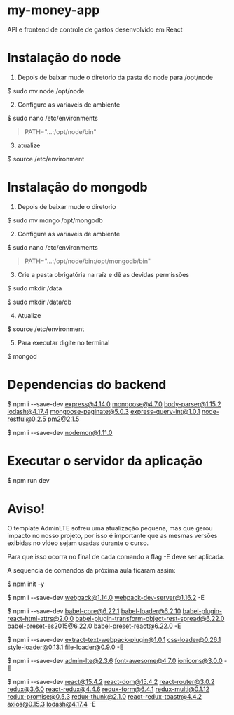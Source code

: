 # my-money-app
API e frontend de controle de gastos desenvolvido em React

# Instalação do node
1. Depois de baixar mude o diretorio da pasta do node para /opt/node

$ sudo mv node /opt/node

2. Configure as variaveis de ambiente 

$ sudo nano /etc/environments

> PATH="...:/opt/node/bin"

3. atualize

$ source /etc/environment

# Instalação do mongodb
1. Depois de baixar mude o diretorio

$ sudo mv mongo /opt/mongodb

2. Configure as variaveis de ambiente

$ sudo nano /etc/environments

> PATH="...:/opt/node/bin:/opt/mongodb/bin"

3. Crie a pasta obrigatória na raíz e dê as devidas permissões

$ sudo mkdir /data

$ sudo mkdir /data/db

4. Atualize 

$ source /etc/environment

5. Para executar digite no terminal

$ mongod

# Dependencias do backend
$ npm i --save-dev express@4.14.0 mongoose@4.7.0 body-parser@1.15.2 lodash@4.17.4 mongoose-paginate@5.0.3 express-query-int@1.0.1 node-restful@0.2.5 pm2@2.1.5

$ npm i --save-dev nodemon@1.11.0

# Executar o servidor da aplicação
$ npm run dev


# Aviso!
O template AdminLTE sofreu uma atualização pequena, mas que gerou impacto no nosso projeto, por isso é importante que as mesmas versões exibidas no vídeo sejam usadas durante o curso.

Para que isso ocorra no final de cada comando a flag -E deve ser aplicada.

A sequencia de comandos da próxima aula ficaram assim:

$ npm init -y

$ npm i --save-dev webpack@1.14.0 webpack-dev-server@1.16.2 -E

$ npm i --save-dev babel-core@6.22.1 babel-loader@6.2.10 babel-plugin-react-html-attrs@2.0.0 babel-plugin-transform-object-rest-spread@6.22.0 babel-preset-es2015@6.22.0 babel-preset-react@6.22.0 -E

$ npm i --save-dev extract-text-webpack-plugin@1.0.1 css-loader@0.26.1 style-loader@0.13.1 file-loader@0.9.0 -E

$ npm i --save-dev admin-lte@2.3.6 font-awesome@4.7.0 ionicons@3.0.0 -E

$ npm i --save-dev react@15.4.2 react-dom@15.4.2 react-router@3.0.2 redux@3.6.0 react-redux@4.4.6 redux-form@6.4.1 redux-multi@0.1.12 redux-promise@0.5.3 redux-thunk@2.1.0 react-redux-toastr@4.4.2 axios@0.15.3 lodash@4.17.4 -E
